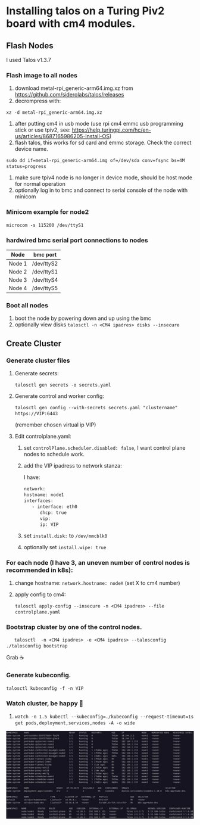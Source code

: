 # Installing talos on a Turing Piv2 board with cm4 modules.

## Flash Nodes

I used Talos v1.3.7

### Flash image to all nodes

1) download metal-rpi_generic-arm64.img.xz from https://github.com/siderolabs/talos/releases
1) decrompress with:

```shell
xz -d metal-rpi_generic-arm64.img.xz
```

1) after putting cm4 in usb mode (use rpi cm4 emmc usb programming stick or use tpiv2, see: https://help.turingpi.com/hc/en-us/articles/8687165986205-Install-OS)
1) flash talos, this works for sd card and emmc storage. Check the correct device name.

```shell
sudo dd if=metal-rpi_generic-arm64.img of=/dev/sda conv=fsync bs=4M status=progress
```

1) make sure tpiv4 node is no longer in device mode, should be host mode for normal operation
1) optionally log in to bmc and connect to serial console of the node with minicom

### Minicom example for node2

```shell
microcom -s 115200 /dev/ttyS1
```

### hardwired bmc serial port connections to nodes

|Node  | bmc port |
|------|----------|
|Node 1|/dev/ttyS2|
|Node 2|/dev/ttyS1|
|Node 3|/dev/ttyS4|
|Node 4|/dev/ttyS5|

### Boot all nodes

1) boot the node by powering down and up using the bmc
1) optionally view disks ```talosctl -n <CM4 ipadres> disks --insecure```

## Create Cluster

### Generate cluster files

1) Generate secrets:

   ```shell
   talosctl gen secrets -o secrets.yaml
   ```

1) Generate control and worker config:

   ```shell
   talosctl gen config --with-secrets secrets.yaml "clustername" https://VIP:6443
   ```
   
   (remember chosen virtual ip VIP)

1) Edit controlplane.yaml:
   
   1) set ```controlPlane.scheduler.disabled: false```, I want control plane nodes to schedule work.
   1) add the VIP ipadress to network stanza:

      I have:
      ```
      network:
      hostname: node1
      interfaces:
         - interface: eth0
            dhcp: true
            vip:
            ip: VIP
      ```
   1) set ```install.disk:``` to ```/dev/mmcblk0```
   1) optionally set ```install.wipe: true```

### For each node (I have 3, an uneven number of control nodes is recommended in k8s):

1) change hostname: ```network.hostname: nodeX``` (set X to cm4 number)
1) apply config to cm4:

   ```shell
   talosctl apply-config --insecure -n <CM4 ipadres> --file controlplane.yaml
   ```

### Bootstrap cluster by one of the control nodes.

```shell
   talosctl  -n <CM4 ipadres> -e <CM4 ipadres> --talosconfig ./talosconfig bootstrap
   ```
Grab ☕

### Generate kubeconfig.

```shell
talosctl kubeconfig -f -n VIP

```

### Watch cluster, be happy 👏

1) ```watch -n 1.5 kubectl --kubeconfig=./kubeconfig --request-timeout=1s get pods,deployment,services,nodes -A -o wide```

![Cluster Overview](cluster.png)
